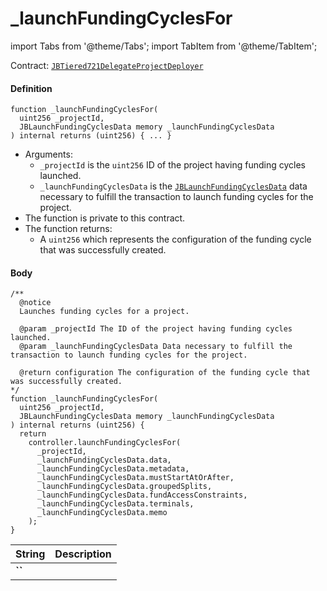 # _launchFundingCyclesFor

import Tabs from '@theme/Tabs';
import TabItem from '@theme/TabItem';

Contract: [`JBTiered721DelegateProjectDeployer`](/dev/api/contracts/or-delegates/jbtiered721delegateprojectdeployer/)

<Tabs>
<TabItem value="Step by step" label="Step by step">

#### Definition

```
function _launchFundingCyclesFor(
  uint256 _projectId,
  JBLaunchFundingCyclesData memory _launchFundingCyclesData
) internal returns (uint256) { ... }
```

- Arguments:
  - `_projectId` is the `uint256` ID of the project having funding cycles launched.
  - `_launchFundingCyclesData` is the [`JBLaunchFundingCyclesData`](/dev/api/data-structures/jblaunchfundingcyclesdata) data necessary to fulfill the transaction to launch funding cycles for the project.
- The function is private to this contract.
- The function returns:
  - A `uint256` which represents the configuration of the funding cycle that was successfully created.

#### Body

</TabItem>

<TabItem value="Code" label="Code">

```
/**
  @notice
  Launches funding cycles for a project.

  @param _projectId The ID of the project having funding cycles launched.
  @param _launchFundingCyclesData Data necessary to fulfill the transaction to launch funding cycles for the project.

  @return configuration The configuration of the funding cycle that was successfully created.
*/
function _launchFundingCyclesFor(
  uint256 _projectId,
  JBLaunchFundingCyclesData memory _launchFundingCyclesData
) internal returns (uint256) {
  return
    controller.launchFundingCyclesFor(
      _projectId,
      _launchFundingCyclesData.data,
      _launchFundingCyclesData.metadata,
      _launchFundingCyclesData.mustStartAtOrAfter,
      _launchFundingCyclesData.groupedSplits,
      _launchFundingCyclesData.fundAccessConstraints,
      _launchFundingCyclesData.terminals,
      _launchFundingCyclesData.memo
    );
}
```

</TabItem>

<TabItem value="Errors" label="Errors">

|String|Description|
|-|-|
|**``**||

</TabItem>

<TabItem value="Bug bounty" label="Bug bounty">

</TabItem>
</Tabs>

